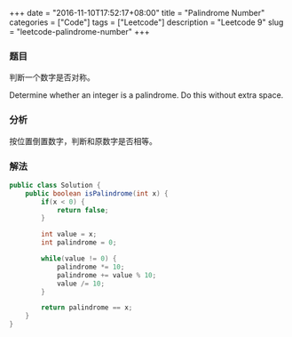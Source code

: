 +++
date = "2016-11-10T17:52:17+08:00"
title = "Palindrome Number"
categories = ["Code"]
tags = ["Leetcode"]
description = "Leetcode 9"
slug = "leetcode-palindrome-number"
+++

### 题目

判断一个数字是否对称。

Determine whether an integer is a palindrome. Do this without extra space.

### 分析

按位置倒置数字，判断和原数字是否相等。

### 解法

```java
public class Solution {
    public boolean isPalindrome(int x) {
        if(x < 0) {
            return false;
        }

        int value = x;
        int palindrome = 0;

        while(value != 0) {
            palindrome *= 10;
            palindrome += value % 10;
            value /= 10;
        }

        return palindrome == x;
    }
}
```